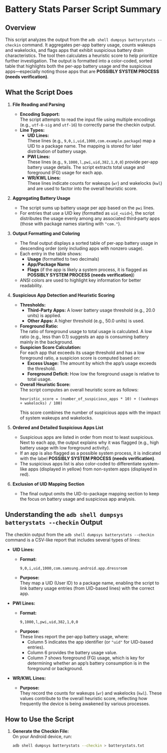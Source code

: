 # Battery Stats Parser Script Summary

## Overview

This script analyzes the output from the `adb shell dumpsys batterystats --checkin` command. It aggregates per-app battery usage, counts wakeups and wakelocks, and flags apps that exhibit suspicious battery drain characteristics. The tool then calculates a heuristic score to help prioritize further investigation. The output is formatted into a color-coded, sorted table that highlights both the per-app battery usage and the suspicious apps—especially noting those apps that are **POSSIBLY SYSTEM PROCESS (needs verification)**.

## What the Script Does

1. **File Reading and Parsing**  
   - **Encoding Support:**  
     The script attempts to read the input file using multiple encodings (e.g., `utf-8-sig` and `utf-16`) to correctly parse the checkin output.
   - **Line Types:**  
     - **UID Lines:**  
       These lines (e.g., `9,0,i,uid,1000,com.example.package`) map a UID to a package name. The mapping is stored for later distribution of battery usage.
     - **PWI Lines:**  
       These lines (e.g., `9,1000,l,pwi,uid,382,1,0,0`) provide per-app battery usage details. The script extracts total usage and foreground (FG) usage for each app.
     - **WR/KWL Lines:**  
       These lines indicate counts for wakeups (`wr`) and wakelocks (`kwl`) and are used to factor into the overall heuristic score.

2. **Aggregating Battery Usage**  
   - The script sums up battery usage per app based on the `pwi` lines.
   - For entries that use a UID key (formatted as `uid_<uid>`), the script distributes the usage evenly among any associated third‑party apps (those with package names starting with `"com."`).

3. **Output Formatting and Coloring**  
   - The final output displays a sorted table of per-app battery usage in descending order (only including apps with nonzero usage).
   - Each entry in the table shows:
     - **Usage** (formatted to two decimals)
     - **App/Package Name**
     - **Flags** (if the app is likely a system process, it is flagged as **POSSIBLY SYSTEM PROCESS (needs verification)**)
   - ANSI colors are used to highlight key information for better readability.

4. **Suspicious App Detection and Heuristic Scoring**  
   - **Thresholds:**  
     - **Third‑Party Apps:** A lower battery usage threshold (e.g., 20.0 units) is applied.
     - **Other Apps:** A higher threshold (e.g., 50.0 units) is used.
   - **Foreground Ratio:**  
     The ratio of foreground usage to total usage is calculated. A low ratio (e.g., less than 0.1) suggests an app is consuming battery mainly in the background.
   - **Suspicion Score Calculation:**  
     For each app that exceeds its usage threshold and has a low foreground ratio, a suspicion score is computed based on:
     - **Excess Usage:** The amount by which the app’s usage exceeds the threshold.
     - **Foreground Deficit:** How low the foreground usage is relative to total usage.
   - **Overall Heuristic Score:**  
     The script computes an overall heuristic score as follows:
     ```
     heuristic_score = (number_of_suspicious_apps * 10) + ((wakeups + wakelocks) / 100)
     ```
     This score combines the number of suspicious apps with the impact of system wakeups and wakelocks.

5. **Ordered and Detailed Suspicious Apps List**  
   - Suspicious apps are listed in order from most to least suspicious. Next to each app, the output explains why it was flagged (e.g., high battery usage with low foreground activity).
   - If an app is also flagged as a possible system process, it is indicated with the label **POSSIBLY SYSTEM PROCESS (needs verification)**.
   - The suspicious apps list is also color-coded to differentiate system-like apps (displayed in yellow) from non-system apps (displayed in red).

6. **Exclusion of UID Mapping Section**  
   - The final output omits the UID-to-package mapping section to keep the focus on battery usage and suspicious app analysis.

## Understanding the `adb shell dumpsys batterystats --checkin` Output

The checkin output from the `adb shell dumpsys batterystats --checkin` command is a CSV-like report that includes several types of lines:

- **UID Lines:**  
  - **Format:**  
    ```
    9,0,i,uid,1000,com.samsung.android.app.dressroom
    ```
  - **Purpose:**  
    They map a UID (User ID) to a package name, enabling the script to link battery usage entries (from UID-based lines) with the correct app.

- **PWI Lines:**  
  - **Format:**  
    ```
    9,1000,l,pwi,uid,382,1,0,0
    ```
  - **Purpose:**  
    These lines report the per‑app battery usage, where:
    - Column 5 indicates the app identifier (or `"uid"` for UID-based entries).
    - Column 6 provides the battery usage value.
    - Column 7 shows foreground (FG) usage, which is key for determining whether an app’s battery consumption is in the foreground or background.

- **WR/KWL Lines:**  
  - **Purpose:**  
    They record the counts for wakeups (`wr`) and wakelocks (`kwl`). These values contribute to the overall heuristic score, reflecting how frequently the device is being awakened by various processes.

## How to Use the Script

1. **Generate the Checkin File:**  
   On your Android device, run:
   ```bash
   adb shell dumpsys batterystats --checkin > batterystats.txt
